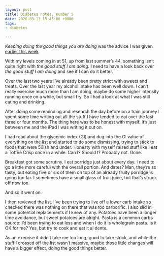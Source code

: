 ```yaml
---
layout: post
title: Diabetes notes, number 5
date: 2020-03-12 15:45:00 +0000
tags:
- diabetes

---
```

_Keeping doing the good things you are doing_ was the advice I was given [earlier this week](https://www.ermlikeyeah.com/diabetes-notes-number-4).

With my levels coming in at 51, up from last summer’s 44, something isn’t quite right with _the good stuff I am doing_. I need to have a look back over _the good stuff I am doing_ and see if I can do it better.

Over the last two years I’ve already been pretty strict with sweets and treats. Over the last year my alcohol intake has been well down. I can’t really exercise much more than I am doing, maybe do some higher intensity running once on a while, but small fry. So I had a look at what I was still eating and drinking.

After doing some reminding and research the day before on a train journey I spent some time writing out all the stuff I have tended to eat over the last three or four months. The thing here was to be honest with myself. It’s just between me and the iPad I was writing it out on.

I had read about the glycemic index (GI) and dug into the GI value of everything on the list and started to do some dismissing, trying to stick to foods that were 50ish and under. Honesty with myself raised stuff like I eat a Toffee Crisp once in a while. Can I? Should I? Probably not. Gone.

Breakfast got some scrutiny. I eat porridge just about every day. I need to go a little more careful with the overall portion. And dates? Man, they’re so tasty, but eating five or six of them on top of an already fruity porridge is going too far. I sometimes have a small glass of fruit juice, but that’s struck off now too.

And so it went on.

I then reviewed the list. I’ve been trying to live off a lower carb intake so checked there was nothing on there that was too carborific. I also slid in some potential replacements if I knew of any. Potatoes have been a longer time avoidance, but sweet potatoes are alright. Pasta is a common carbs source: I’d been trying to eat less and when I do it is wholegrain pasta. Is it OK for me? Yes, but try to cook and eat it al dente.

As an exercise it didn’t take me too long, good to take stock, and while the stuff I crossed off the list wasn’t massive, maybe those little changes will have a bigger effect, doing the good things better.